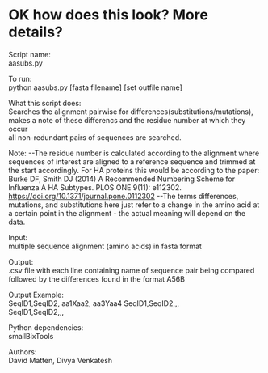 # OK how does this look? More details? 

Script name:  
aasubs.py

To run:  
python aasubs.py [fasta filename] [set outfile name]


What this script does:  
Searches the alignment pairwise for differences(substitutions/mutations), 
makes a note of these differencs and the residue number at which they occur  
all non-redundant pairs of sequences are searched. 

Note:
--The residue number is calculated according to the alignment where sequences 
of interest are aligned to a reference sequence and trimmed at the start 
accordingly. For HA proteins this would be according to the paper: 
Burke DF, Smith DJ (2014) A Recommended Numbering Scheme for 
Influenza A HA Subtypes. PLOS ONE 9(11): e112302. 
https://doi.org/10.1371/journal.pone.0112302
--The terms differences, mutations, and substitutions
here just refer to a change in the amino acid at a certain point in the
alignment - the  actual meaning will depend on the data.  


Input:  
multiple sequence alignment (amino acids) in fasta format


Output:  
.csv file with each line containing  name of sequence pair being
compared followed by the differences found in the format A56B


Output Example:  
SeqID1,SeqID2, aa1Xaa2, aa3Yaa4
SeqID1,SeqID2,,,		
SeqID1,SeqID2,,,	


Python dependencies:  
smallBixTools  


Authors:  
David Matten, Divya Venkatesh